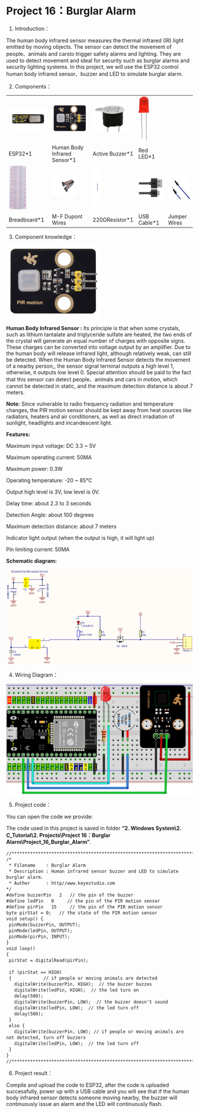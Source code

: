 # Project 16：Burglar Alarm

1. Introduction：

The human body infrared sensor measures the thermal infrared (IR) light
emitted by moving objects. The sensor can detect the movement of
people、animals and carsto trigger safety alarms and lighting. They are
used to detect movement and ideal for security such as burglar alarms
and security lighting systems. In this project, we will use the ESP32
control human body infrared sensor、buzzer and LED to simulate burglar
alarm.

2. Components：

<table>
<tbody>
<tr class="odd">
<td><img src="https://raw.githubusercontent.com/keyestudio/KS5010-KS5010F-Keyestudio-ESP32-Learning-Kit-Ultimate-Edition-Arduino/master/media/e62993d4915fff7d0f1a7653313b03dc.jpeg" style="width:1.34097in;height:0.65486in" /></td>
<td><img src="https://raw.githubusercontent.com/keyestudio/KS5010-KS5010F-Keyestudio-ESP32-Learning-Kit-Ultimate-Edition-Arduino/master/media/51dc6a366ebb066960c32263c37e0244.png" style="width:1.08472in;height:0.81458in" /></td>
<td><img src="https://raw.githubusercontent.com/keyestudio/KS5010-KS5010F-Keyestudio-ESP32-Learning-Kit-Ultimate-Edition-Arduino/master/media/4b4f653a76a82a3b413855493cc58fba.png" style="width:0.95694in;height:0.81944in" /></td>
<td><img src="https://raw.githubusercontent.com/keyestudio/KS5010-KS5010F-Keyestudio-ESP32-Learning-Kit-Ultimate-Edition-Arduino/master/media/ef77f5a64c382157fc2dea21ec373fef.png" style="width:0.29514in;height:1.25903in" /></td>
<td></td>
</tr>
<tr class="even">
<td>ESP32*1</td>
<td>Human Body Infrared Sensor*1</td>
<td>Active Buzzer*1</td>
<td>Red LED*1</td>
<td></td>
</tr>
<tr class="odd">
<td><img src="https://raw.githubusercontent.com/keyestudio/KS5010-KS5010F-Keyestudio-ESP32-Learning-Kit-Ultimate-Edition-Arduino/master/media/e380dd26e4825be9a768973802a55fe6.png" style="width:0.51736in;height:1.26806in" /></td>
<td><img src="https://raw.githubusercontent.com/keyestudio/KS5010-KS5010F-Keyestudio-ESP32-Learning-Kit-Ultimate-Edition-Arduino/master/media/849dad1bcb5c3177310976501fbc96c9.png" style="width:0.75903in;height:0.64097in" /></td>
<td><img src="https://raw.githubusercontent.com/keyestudio/KS5010-KS5010F-Keyestudio-ESP32-Learning-Kit-Ultimate-Edition-Arduino/master/media/845d05a6108b1662b828610ba9dcb788.png" style="width:0.25833in;height:1.13681in" /></td>
<td><img src="https://raw.githubusercontent.com/keyestudio/KS5010-KS5010F-Keyestudio-ESP32-Learning-Kit-Ultimate-Edition-Arduino/master/media/7dcbd02995be3c142b2f97df7f7c03ce.png" style="width:1.05903in;height:0.56667in" /></td>
<td><img src="https://raw.githubusercontent.com/keyestudio/KS5010-KS5010F-Keyestudio-ESP32-Learning-Kit-Ultimate-Edition-Arduino/master/media/c4015c5c1b99b2eb674777c1e0dde82b.png" style="width:0.6375in;height:0.64444in" /></td>
</tr>
<tr class="even">
<td>Breadboard*1</td>
<td>M-F Dupont Wires</td>
<td>220ΩResistor*1</td>
<td>USB Cable*1</td>
<td>Jumper Wires</td>
</tr>
</tbody>
</table>

3. Component knowledge：

![](/media/51dc6a366ebb066960c32263c37e0244.png)

**Human Body Infrared Sensor :** Its principle is that when some
crystals, such as lithium tantalate and triglyceride sulfate are heated,
the two ends of the crystal will generate an equal number of charges
with opposite signs. These charges can be converted into voltage output
by an amplifier. Due to the human body will release infrared light,
although relatively weak, can still be detected. When the Human Body
Infrared Sensor detects the movement of a nearby person,, the sensor
signal terminal outputs a high level 1, otherwise, it outputs low level
0. Special attention should be paid to the fact that this sensor can
detect people、animals and cars in motion, which cannot be detected in
static, and the maximum detection distance is about 7 meters.

**Note:** Since vulnerable to radio frequency radiation and temperature
changes, the PIR motion sensor should be kept away from heat sources
like radiators, heaters and air conditioners, as well as direct
irradiation of sunlight, headlights and incandescent light.

**Features:**

Maximum input voltage: DC 3.3 \~ 5V

Maximum operating current: 50MA

Maximum power: 0.3W

Operating temperature: -20 \~ 85℃

Output high level is 3V, low level is 0V.

Delay time: about 2.3 to 3 seconds

Detection Angle: about 100 degrees

Maximum detection distance: about 7 meters

Indicator light output (when the output is high, it will light up)

Pin limiting current: 50MA

**Schematic diagram:**

![](/media/9e1ec604aa6f9d4a3c1fe41d4bccd699.png)

4. Wiring Diagram：

![](/media/67fd78fc542f0e7c232d96a23fb90120.png)

5. Project code：

You can open the code we provide:

The code used in this project is saved in folder **“2. Windows
System\\2. C\_Tutorial\\2. Projects\\Project 16：Burglar
Alarm\\Project\_16\_Burglar\_Alarm”**.

    //**********************************************************************
    /* 
     * Filename    : Burglar Alarm
     * Description : Human infrared sensor buzzer and LED to simulate burglar alarm.
     * Auther      : http//www.keyestudio.com
    */
    #define buzzerPin   2   // the pin of the buzzer
    #define ledPin   0     // the pin of the PIR motion sensor
    #define pirPin   15     // the pin of the PIR motion sensor
    byte pirStat = 0;   // the state of the PIR motion sensor
    void setup() {
     pinMode(buzzerPin, OUTPUT); 
     pinMode(ledPin, OUTPUT);    
     pinMode(pirPin, INPUT);     
    }
    void loop()
    {
     pirStat = digitalRead(pirPin); 
    
     if (pirStat == HIGH)
     {            // if people or moving animals are detected
       digitalWrite(buzzerPin, HIGH);  // the buzzer buzzes
       digitalWrite(ledPin, HIGH);  // the led turn on
       delay(500);
       digitalWrite(buzzerPin, LOW);  // the buzzer doesn't sound
       digitalWrite(ledPin, LOW);  // the led turn off
       delay(500);
     } 
     else {
       digitalWrite(buzzerPin, LOW); // if people or moving animals are not detected, turn off buzzers
       digitalWrite(ledPin, LOW);  // the led turn off
     }
    }
    //*********************************************************************************


6. Project result：

Compile and upload the code to ESP32, after the code is uploaded
successfully, power up with a USB cable and you will see that if the
human body infrared sensor detects someone moving nearby, the buzzer
will continuously issue an alarm and the LED will continuously flash.
